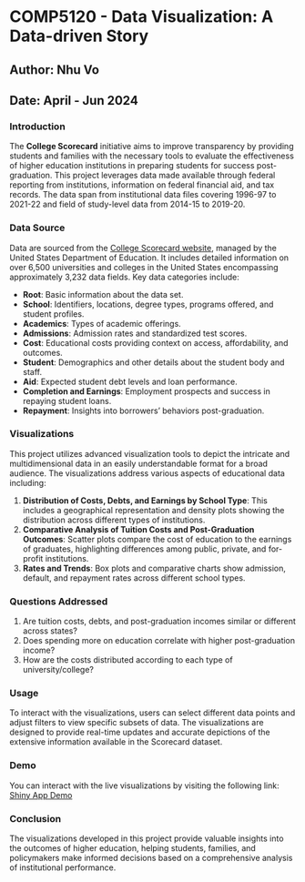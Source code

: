 # COMP5120 - Data Visualization: A Data-driven Story
## Author: Nhu Vo
## Date: April - Jun 2024

### Introduction
The **College Scorecard** initiative aims to improve transparency by providing students and families with the necessary tools to evaluate the effectiveness of higher education institutions in preparing students for success post-graduation. This project leverages data made available through federal reporting from institutions, information on federal financial aid, and tax records. The data span from institutional data files covering 1996-97 to 2021-22 and field of study-level data from 2014-15 to 2019-20.

### Data Source
Data are sourced from the [College Scorecard website](https://collegescorecard.ed.gov/data/), managed by the United States Department of Education. It includes detailed information on over 6,500 universities and colleges in the United States encompassing approximately 3,232 data fields. Key data categories include:
- **Root**: Basic information about the data set.
- **School**: Identifiers, locations, degree types, programs offered, and student profiles.
- **Academics**: Types of academic offerings.
- **Admissions**: Admission rates and standardized test scores.
- **Cost**: Educational costs providing context on access, affordability, and outcomes.
- **Student**: Demographics and other details about the student body and staff.
- **Aid**: Expected student debt levels and loan performance.
- **Completion and Earnings**: Employment prospects and success in repaying student loans.
- **Repayment**: Insights into borrowers’ behaviors post-graduation.

### Visualizations
This project utilizes advanced visualization tools to depict the intricate and multidimensional data in an easily understandable format for a broad audience. The visualizations address various aspects of educational data including:
1. **Distribution of Costs, Debts, and Earnings by School Type**: This includes a geographical representation and density plots showing the distribution across different types of institutions.
2. **Comparative Analysis of Tuition Costs and Post-Graduation Outcomes**: Scatter plots compare the cost of education to the earnings of graduates, highlighting differences among public, private, and for-profit institutions.
3. **Rates and Trends**: Box plots and comparative charts show admission, default, and repayment rates across different school types.

### Questions Addressed
1. Are tuition costs, debts, and post-graduation incomes similar or different across states?
2. Does spending more on education correlate with higher post-graduation income?
3. How are the costs distributed according to each type of university/college?

### Usage
To interact with the visualizations, users can select different data points and adjust filters to view specific subsets of data. The visualizations are designed to provide real-time updates and accurate depictions of the extensive information available in the Scorecard dataset.

### Demo
You can interact with the live visualizations by visiting the following link: [Shiny App Demo](https://vodiepnhu.shinyapps.io/myshiny/)


### Conclusion
The visualizations developed in this project provide valuable insights into the outcomes of higher education, helping students, families, and policymakers make informed decisions based on a comprehensive analysis of institutional performance.
